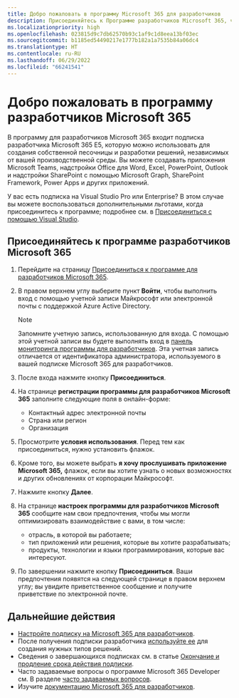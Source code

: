 ```yaml
---
title: Добро пожаловать в программу Microsoft 365 для разработчиков
description: Присоединяйтесь к Программе разработчиков Microsoft 365, чтобы разрабатывать решения Microsoft 365 независимо от вашей производственной среды.
ms.localizationpriority: high
ms.openlocfilehash: 023815d9c7db62570b93c1af9c1d8eea13bf03ec
ms.sourcegitcommit: b1185ed54490217e1777b182a1a7535b84a06dc4
ms.translationtype: HT
ms.contentlocale: ru-RU
ms.lasthandoff: 06/29/2022
ms.locfileid: "66241541"
---
```

# <a name="welcome-to-the-microsoft-365-developer-program"></a>Добро пожаловать в программу разработчиков Microsoft 365

В программу для разработчиков Microsoft 365 входит подписка разработчика Microsoft 365 E5, которую можно использовать для создания собственной песочницы и разработки решений, независимых от вашей производственной среды. Вы можете создавать приложения Microsoft Teams, надстройки Office для Word, Excel, PowerPoint, Outlook и надстройки SharePoint с помощью Microsoft Graph, SharePoint Framework, Power Apps и других приложений.

У вас есть подписка на Visual Studio Pro или Enterprise? В этом случае вы можете воспользоваться дополнительными льготами, когда присоединитесь к программе; подробнее см. в [Присоединиться с помощью Visual Studio](join-with-visual-studio.md).

## <a name="join-the-microsoft-365-developer-program"></a>Присоединяйтесь к программе разработчиков Microsoft 365

1. Перейдите на страницу [Присоединиться к программе для разработчиков Microsoft 365](https://developer.microsoft.com/en-us/microsoft-365/dev-program). 

2. В правом верхнем углу выберите пункт **Войти**, чтобы выполнить вход с помощью учетной записи Майкрософт или электронной почты с поддержкой Azure Active Directory.

    > [!NOTE]
    > Запомните учетную запись, использованную для входа. С помощью этой учетной записи вы будете выполнять вход в [панель мониторинга программы для разработчиков](https://developer.microsoft.com/office/profile). Эта учетная запись отличается от идентификатора администратора, используемого в вашей подписке Microsoft 365 для разработчиков.

3. После входа нажмите кнопку **Присоединиться**.

4. На странице **регистрации программы для разработчиков Microsoft 365** заполните следующие поля в онлайн-форме:

    - Контактный адрес электронной почты
    - Страна или регион
    - Организация

5. Просмотрите **условия использования**. Перед тем как присоединиться, нужно установить флажок.

6. Кроме того, вы можете выбрать **я хочу прослушивать приложение Microsoft 365,** флажок, если вы хотите узнать о новых возможностях и других обновлениях от корпорации Майкрософт. 

7. Нажмите кнопку **Далее**.

8. На странице **настроек программы для разработчиков Microsoft 365** сообщите нам свои предпочтения, чтобы мы могли оптимизировать взаимодействие с вами, в том числе:

    - отрасль, в которой вы работаете;
    - тип приложений или решения, которые вы хотите разрабатывать;
    - продукты, технологии и языки программирования, которые вас интересуют.

9. По завершении нажмите кнопку **Присоединиться**. Ваши предпочтения появятся на следующей странице в правом верхнем углу; вы увидите приветственное сообщение и получите приветствие по электронной почте.



## <a name="next-steps"></a>Дальнейшие действия

- [Настройте подписку на Microsoft 365 для разработчиков](microsoft-365-developer-program-get-started.md). 
- После получения подписки разработчика [используйте ее](build-microsoft-365-solutions.md) для создания нужных типов решений.
- Сведения о завершающихся подписках см. в статье [Окончание и продление срока действия подписки](subscription-expiration-and-renewal.md).
- Часто задаваемые вопросы о программе Microsoft 365 Developer см. В разделе [часто задаваемых вопросов](microsoft-365-developer-program-faq.yml).
- Изучите [документацию Microsoft 365 для разработчиков](/microsoft-365/developer).


